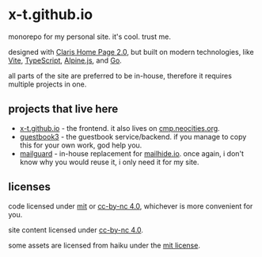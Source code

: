 # x-t.github.io

monorepo for my personal site. it's cool. trust me.

designed with [Claris Home Page 2.0](https://www.macintoshrepository.org/932-claris-home-page-2-0), but built on modern technologies, like [Vite](https://vitejs.dev/), [TypeScript](https://www.typescriptlang.org/), [Alpine.js](https://alpinejs.dev/), and [Go](https://go.dev/).

all parts of the site are preferred to be in-house, therefore it requires multiple projects in one.

## projects that live here

- [x-t.github.io](apps/web) - the frontend. it also lives on [cmp.neocities.org](https://cmp.neocities.org/).
- [guestbook3](apps/guestbook3) - the guestbook service/backend. if you manage to copy this for your own work, god help you.
- [mailguard](apps/mailguard) - in-house replacement for [mailhide.io](https://mailhide.io/en). once again, i don't know why you would reuse it, i only need it for my site.

## licenses

code licensed under [mit](LICENSE_MIT) or [cc-by-nc 4.0](LICENSE_CC), whichever is more convenient for you.

site content licensed under [cc-by-nc 4.0](LICENSE_CC).

some assets are licensed from haiku under the [mit license](https://github.com/haiku/haiku/blob/master/License.md).